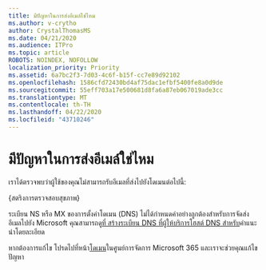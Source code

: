 ```yaml
---
title: มีปัญหาในการส่งอีเมล์ใช่ไหม
ms.author: v-crytho
author: CrystalThomasMS
ms.date: 04/21/2020
ms.audience: ITPro
ms.topic: article
ROBOTS: NOINDEX, NOFOLLOW
localization_priority: Priority
ms.assetid: 6a7bc2f3-7d03-4c6f-b15f-cc7e89d92102
ms.openlocfilehash: 1586cfd72430bd4af75dac1efbf5400fe8a0d9de
ms.sourcegitcommit: 55eff703a17e500681d8fa6a87eb067019ade3cc
ms.translationtype: MT
ms.contentlocale: th-TH
ms.lasthandoff: 04/22/2020
ms.locfileid: "43710246"
---
```

# <a name="having-email-delivery-issues"></a>มีปัญหาในการส่งอีเมล์ใช่ไหม

เราได้ตรวจพบว่าผู้ใช้ของคุณไม่สามารถรับอีเมลที่ส่งไปยังโดเมนต่อไปนี้:
  
{สตริงการตรวจสอบสุขภาพ}
  
ระเบียน NS หรือ MX ของการตั้งค่าโดเมน (DNS) ไม่ได้กําหนดค่าอย่างถูกต้องสําหรับการจัดส่งอีเมลไปยัง Microsoft คุณสามารถดู[ที่ สร้างระเบียน DNS ที่ผู้ให้บริการโฮสต์ DNS สําหรับ](https://docs.microsoft.com/office365/admin/get-help-with-domains/create-dns-records-at-any-dns-hosting-provider)คําแนะนําโดยละเอียด 
  
หากต้องการแก้ไข โปรดไปที่หน้า[โดเมน](https://admin.microsoft.com/adminportal/home#/Domains)ในศูนย์การจัดการ Microsoft 365 และเราจะช่วยคุณแก้ไขปัญหา 


